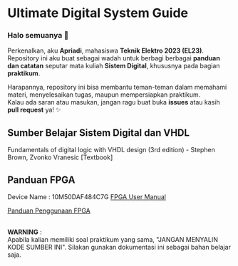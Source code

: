 # Ultimate Digital System Guide

### Halo semuanya 👋
Perkenalkan, aku **Apriadi**, mahasiswa **Teknik Elektro 2023 (EL23)**.  
Repository ini aku buat sebagai wadah untuk berbagi berbagai **panduan dan catatan** seputar mata kuliah **Sistem Digital**, khususnya pada bagian **praktikum**.

Harapannya, repository ini bisa membantu teman-teman dalam memahami materi, menyelesaikan tugas, maupun mempersiapkan praktikum.  
Kalau ada saran atau masukan, jangan ragu buat buka **issues** atau kasih **pull request** ya! ✨

## Sumber Belajar Sistem Digital dan VHDL
Fundamentals of digital logic with VHDL design (3rd edition) - Stephen Brown, Zvonko Vranesic [Textbook]

## Panduan FPGA
Device Name : 10M50DAF484C7G
[FPGA User Manual](https://drive.google.com/file/d/11_tTxa4eZcXPIQl6Rjy1ZpSjOCW4L0Z5/view?usp=sharing)

[Panduan Penggunaan FPGA](https://drive.google.com/file/d/1Lx4Zb-LqUp0FHMTPzTzYsApsQqLu1N9I/view?usp=sharing)

\
**WARNING** :\
Apabila kalian memiliki soal praktikum yang sama, "JANGAN MENYALIN KODE SUMBER INI". Silakan gunakan dokumentasi ini sebagai bahan belajar saja.
